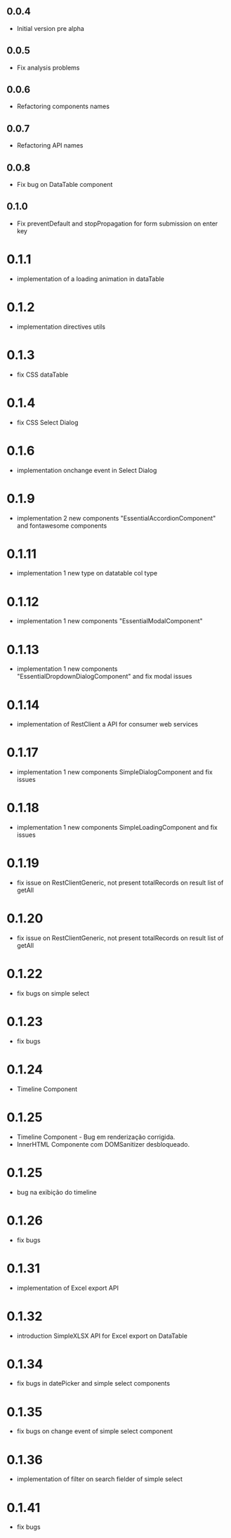 ## 0.0.4

- Initial version pre alpha

## 0.0.5

- Fix analysis problems 

## 0.0.6

- Refactoring components names 

## 0.0.7

- Refactoring API names 

## 0.0.8

- Fix bug on DataTable component

## 0.1.0

- Fix preventDefault and stopPropagation for form submission on enter key

# 0.1.1
- implementation of a loading animation in dataTable

# 0.1.2

- implementation directives utils

# 0.1.3

- fix CSS dataTable

# 0.1.4

- fix CSS Select Dialog

# 0.1.6

- implementation onchange event in Select Dialog

# 0.1.9

- implementation 2 new components "EssentialAccordionComponent" and fontawesome components 

# 0.1.11

- implementation 1 new type on datatable col type

# 0.1.12

- implementation 1 new components "EssentialModalComponent"

# 0.1.13

- implementation 1 new components "EssentialDropdownDialogComponent"
and fix modal issues

# 0.1.14

- implementation of RestClient a API for consumer web services

# 0.1.17

- implementation 1 new components SimpleDialogComponent
and fix issues

# 0.1.18

- implementation 1 new components SimpleLoadingComponent
and fix issues

# 0.1.19

- fix issue on RestClientGeneric, not present totalRecords on result list of getAll

# 0.1.20

- fix issue on RestClientGeneric, not present totalRecords on result list of getAll

# 0.1.22

- fix bugs on simple select

# 0.1.23

- fix bugs 

# 0.1.24

- Timeline Component

# 0.1.25

- Timeline Component - Bug em renderização corrigida.
- InnerHTML Componente com DOMSanitizer desbloqueado.

# 0.1.25

- bug na exibição do timeline

# 0.1.26

- fix bugs

# 0.1.31

- implementation of Excel export API

# 0.1.32

- introduction SimpleXLSX API for Excel export on DataTable

# 0.1.34

- fix bugs in datePicker and simple select components

# 0.1.35

- fix bugs on change event of simple select component

# 0.1.36

- implementation of filter on search fielder of simple select

# 0.1.41

- fix bugs